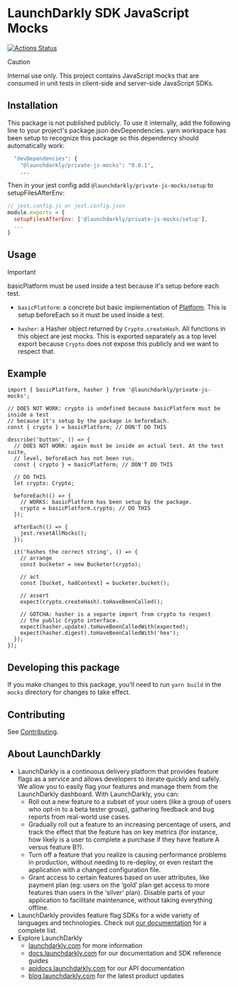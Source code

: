 # LaunchDarkly SDK JavaScript Mocks

[![Actions Status][mocks-ci-badge]][mocks-ci]

> [!CAUTION]
> Internal use only.
> This project contains JavaScript mocks that are consumed in unit tests in client-side and server-side JavaScript SDKs.

## Installation

This package is not published publicly. To use it internally, add the following line to your project's package.json
devDependencies. yarn workspace has been setup to recognize this package so this dependency should automatically work:

```bash
  "devDependencies": {
    "@launchdarkly/private-js-mocks": "0.0.1",
    ...
```

Then in your jest config add `@launchdarkly/private-js-mocks/setup` to setupFilesAfterEnv:

```js
// jest.config.js or jest.config.json
module.exports = {
  setupFilesAfterEnv: ['@launchdarkly/private-js-mocks/setup'],
  ...
}
```

## Usage

> [!IMPORTANT]  
> basicPlatform must be used inside a test because it's setup before each test.

- `basicPlatform`: a concrete but basic implementation of [Platform](https://github.com/launchdarkly/js-core/blob/main/packages/shared/common/src/api/platform/Platform.ts). This is setup beforeEach so it must be used inside a test.

- `hasher`: a Hasher object returned by `Crypto.createHash`. All functions in this object are jest mocks. This is exported
  separately as a top level export because `Crypto` does not expose this publicly and we want to respect that.

## Example

```tsx
import { basicPlatform, hasher } from '@launchdarkly/private-js-mocks';

// DOES NOT WORK: crypto is undefined because basicPlatform must be inside a test
// because it's setup by the package in beforeEach.
const { crypto } = basicPlatform; // DON'T DO THIS

describe('button', () => {
  // DOES NOT WORK: again must be inside an actual test. At the test suite,
  // level, beforeEach has not been run.
  const { crypto } = basicPlatform; // DON'T DO THIS

  // DO THIS
  let crypto: Crypto;

  beforeEach(() => {
    // WORKS: basicPlatform has been setup by the package.
    crypto = basicPlatform.crypto; // DO THIS
  });

  afterEach(() => {
    jest.resetAllMocks();
  });

  it('hashes the correct string', () => {
    // arrange
    const bucketer = new Bucketer(crypto);

    // act
    const [bucket, hadContext] = bucketer.bucket();

    // assert
    expect(crypto.createHash).toHaveBeenCalled();

    // GOTCHA: hasher is a separte import from crypto to respect
    // the public Crypto interface.
    expect(hasher.update).toHaveBeenCalledWith(expected);
    expect(hasher.digest).toHaveBeenCalledWith('hex');
  });
});
```

## Developing this package

If you make changes to this package, you'll need to run `yarn build` in the `mocks` directory for changes to take effect.

## Contributing

See [Contributing](../shared/CONTRIBUTING.md).

## About LaunchDarkly

- LaunchDarkly is a continuous delivery platform that provides feature flags as a service and allows developers to iterate quickly and safely. We allow you to easily flag your features and manage them from the LaunchDarkly dashboard. With LaunchDarkly, you can:
  - Roll out a new feature to a subset of your users (like a group of users who opt-in to a beta tester group), gathering feedback and bug reports from real-world use cases.
  - Gradually roll out a feature to an increasing percentage of users, and track the effect that the feature has on key metrics (for instance, how likely is a user to complete a purchase if they have feature A versus feature B?).
  - Turn off a feature that you realize is causing performance problems in production, without needing to re-deploy, or even restart the application with a changed configuration file.
  - Grant access to certain features based on user attributes, like payment plan (eg: users on the ‘gold’ plan get access to more features than users in the ‘silver’ plan). Disable parts of your application to facilitate maintenance, without taking everything offline.
- LaunchDarkly provides feature flag SDKs for a wide variety of languages and technologies. Check out [our documentation](https://docs.launchdarkly.com/sdk) for a complete list.
- Explore LaunchDarkly
  - [launchdarkly.com](https://www.launchdarkly.com/ 'LaunchDarkly Main Website') for more information
  - [docs.launchdarkly.com](https://docs.launchdarkly.com/ 'LaunchDarkly Documentation') for our documentation and SDK reference guides
  - [apidocs.launchdarkly.com](https://apidocs.launchdarkly.com/ 'LaunchDarkly API Documentation') for our API documentation
  - [blog.launchdarkly.com](https://blog.launchdarkly.com/ 'LaunchDarkly Blog Documentation') for the latest product updates

[mocks-ci-badge]: https://github.com/launchdarkly/js-core/actions/workflows/mocks.yml/badge.svg
[mocks-ci]: https://github.com/launchdarkly/js-core/actions/workflows/mocks.yml
